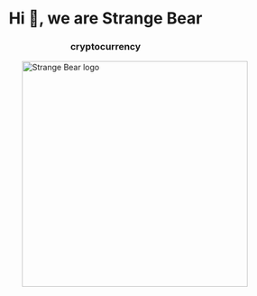 <h1 align="center">Hi 👋, we are Strange Bear</h1>
<h3 align="center">cryptocurrency</h3>
<img align="right" alt="Strange Bear logo" width="400" src="">

